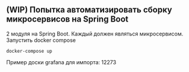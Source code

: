 ## (WIP) Попытка автоматизировать сборку микросервисов на Spring Boot
2 модуля на Spring Boot. Каждый должен являться микросервисом.
Запустить docker compose
```
docker-compose up
```
Пример доски grafana для импорта: 12273
